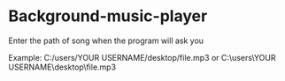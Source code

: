 # Background-music-player

Enter the path of song when the program will ask you

Example: C:/users/YOUR USERNAME/desktop/file.mp3 or C:\\users\\YOUR USERNAME\\desktop\\file.mp3

